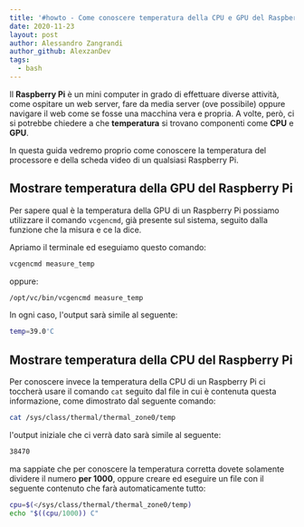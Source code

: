```yaml
---
title: '#howto - Come conoscere temperatura della CPU e GPU del Raspberry Pi'
date: 2020-11-23
layout: post
author: Alessandro Zangrandi
author_github: AlexzanDev
tags:
  - bash
---
```

Il **Raspberry Pi** è un mini computer in grado di effettuare diverse attività, come ospitare un web server, fare da media server (ove possibile) oppure navigare il web come se fosse una macchina vera e propria. A volte, però, ci si potrebbe chiedere a che **temperatura** si trovano componenti come **CPU** e **GPU**.

In questa guida vedremo proprio come conoscere la temperatura del processore e della scheda video di un qualsiasi Raspberry Pi.

## Mostrare temperatura della GPU del Raspberry Pi

Per sapere qual è la temperatura della GPU di un Raspberry Pi possiamo utilizzare il comando `vcgencmd`, già presente sul sistema, seguito dalla funzione che la misura e ce la dice.

Apriamo il terminale ed eseguiamo questo comando:

```bash
vcgencmd measure_temp
```

oppure:

```bash
/opt/vc/bin/vcgencmd measure_temp
```

In ogni caso, l'output sarà simile al seguente:

```bash
temp=39.0'C
```

## Mostrare temperatura della CPU del Raspberry Pi

Per conoscere invece la temperatura della CPU di un Raspberry Pi ci toccherà usare il comando `cat` seguito dal file in cui è contenuta questa informazione, come dimostrato dal seguente comando:

```bash
cat /sys/class/thermal/thermal_zone0/temp
```

l'output iniziale che ci verrà dato sarà simile al seguente:

```bash
38470
```

ma sappiate che per conoscere la temperatura corretta dovete solamente dividere il numero **per 1000**, oppure creare ed eseguire un file con il seguente contenuto che farà automaticamente tutto:

```bash
cpu=$(</sys/class/thermal/thermal_zone0/temp)
echo "$((cpu/1000)) C"
```

